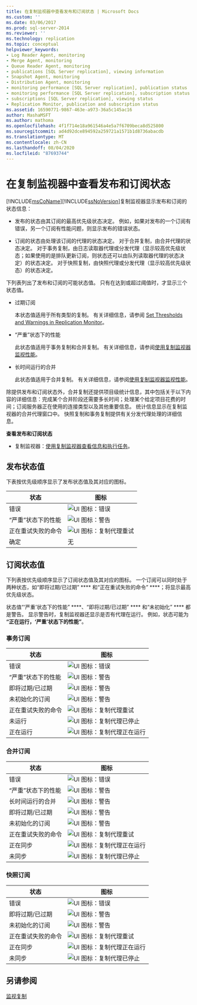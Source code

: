 ```yaml
---
title: 在复制监视器中查看发布和订阅状态 | Microsoft Docs
ms.custom: ''
ms.date: 03/06/2017
ms.prod: sql-server-2014
ms.reviewer: ''
ms.technology: replication
ms.topic: conceptual
helpviewer_keywords:
- Log Reader Agent, monitoring
- Merge Agent, monitoring
- Queue Reader Agent, monitoring
- publications [SQL Server replication], viewing information
- Snapshot Agent, monitoring
- Distribution Agent, monitoring
- monitoring performance [SQL Server replication], publication status
- monitoring performance [SQL Server replication], subscription status
- subscriptions [SQL Server replication], viewing status
- Replication Monitor, publication and subscription status
ms.assetid: 16590771-9867-463e-a973-36a5c145ac16
author: MashaMSFT
ms.author: mathoma
ms.openlocfilehash: 4f1f714e18a961546a4e5a7f6709beca8d525800
ms.sourcegitcommit: ad4d92dce894592a259721a1571b1d8736abacdb
ms.translationtype: MT
ms.contentlocale: zh-CN
ms.lasthandoff: 08/04/2020
ms.locfileid: "87693744"
---
```

# <a name="view-publication-and-subscription-status-in-replication-monitor"></a>在复制监视器中查看发布和订阅状态
  [!INCLUDE[msCoName](../../../includes/msconame-md.md)][!INCLUDE[ssNoVersion](../../../includes/ssnoversion-md.md)]复制监视器显示发布和订阅的状态信息：  
  
-   发布的状态由其订阅的最高优先级状态决定。 例如，如果对发布的一个订阅有错误，另一个订阅有性能问题，则显示发布的错误状态。  
  
-   订阅的状态由处理该订阅的代理的状态决定。 对于合并复制，由合并代理的状态决定。 对于事务复制，由日志读取器代理或分发代理（显示较高优先级状态；如果使用的是排队更新订阅，则状态还可以由队列读取器代理的状态决定）的状态决定。 对于快照复制，由快照代理或分发代理（显示较高优先级状态）的状态决定。  
  
 下列表列出了发布和订阅的可能状态值。 只有在达到或超过阈值时，才显示三个状态值。  
  
-   过期订阅  
  
     本状态值适用于所有类型的复制。 有关详细信息，请参阅 [Set Thresholds and Warnings in Replication Monitor](set-thresholds-and-warnings-in-replication-monitor.md)。  
  
-   “严重”状态下的性能  
  
     此状态值适用于事务复制和合并复制。 有关详细信息，请参阅[使用复制监视器监视性能](monitor-performance-with-replication-monitor.md)。  
  
-   长时间运行的合并  
  
     此状态值适用于合并复制。 有关详细信息，请参阅[使用复制监视器监视性能](monitor-performance-with-replication-monitor.md)。  
  
 除提供发布和订阅状态外，合并复制还提供项目级统计信息，其中包括关于以下内容的详细信息：完成某个合并阶段还需要多长时间；处理某个给定项目花费的时间；订阅服务器正在使用的连接类型以及其他重要信息。 统计信息显示在复制监视器的合并代理窗口中。 快照复制和事务复制提供有关分发代理处理的详细信息。  
  
 **查看发布和订阅状态**  
  
-   复制监视器：[使用复制监视器查看信息和执行任务](view-information-and-perform-tasks-replication-monitor.md)。
  
  
## <a name="publication-status-values"></a>发布状态值  
 下表按优先级顺序显示了发布状态值及其对应的图标。  
  
|状态|图标|  
|------------|----------|  
|错误|![UI 图标：错误](../media/repl-icon-error.gif "UI 图标：错误")|  
|“严重”状态下的性能|![UI 图标：警告](../media/repl-icon-warn.gif "UI 图标：警告")|  
|正在重试失败的命令|![UI 图标：复制代理重试](../media/repl-icon-retry.gif "UI 图标：复制代理重试")|  
|确定|无|  
  
## <a name="subscription-status-values"></a>订阅状态值  
 下列表按优先级顺序显示了订阅状态值及其对应的图标。 一个订阅可以同时处于两种状态，如“即将过期/已过期” **** 和“正在重试失败的命令” ****；将显示最高优先级状态。  
  
 状态值“‘严重’状态下的性能” ****、“即将过期/已过期” **** 和“未初始化” **** 都是警告。 显示警告时，复制监视器还显示是否有代理在运行。 例如，状态可能为 **“正在运行，‘严重’状态下的性能”**。  
  
### <a name="transactional-subscriptions"></a>事务订阅  
  
|状态|图标|  
|------------|----------|  
|错误|![UI 图标：错误](../media/repl-icon-error.gif "UI 图标：错误")|  
|“严重”状态下的性能|![UI 图标：警告](../media/repl-icon-warn.gif "UI 图标：警告")|  
|即将过期/已过期|![UI 图标：警告](../media/repl-icon-warn.gif "UI 图标：警告")|  
|未初始化的订阅|![UI 图标：警告](../media/repl-icon-warn.gif "UI 图标：警告")|  
|正在重试失败的命令|![UI 图标：复制代理重试](../media/repl-icon-retry.gif "UI 图标：复制代理重试")|  
|未运行|![UI 图标：复制代理已停止](../media/repl-icon-stopped.gif "UI 图标：复制代理已停止")|  
|正在运行|![UI 图标：复制代理正在运行](../media/repl-icon-running.gif "UI 图标：复制代理正在运行")|  
  
### <a name="merge-subscriptions"></a>合并订阅  
  
|状态|图标|  
|------------|----------|  
|错误|![UI 图标：错误](../media/repl-icon-error.gif "UI 图标：错误")|  
|“严重”状态下的性能|![UI 图标：警告](../media/repl-icon-warn.gif "UI 图标：警告")|  
|长时间运行的合并|![UI 图标：警告](../media/repl-icon-warn.gif "UI 图标：警告")|  
|即将过期/已过期|![UI 图标：警告](../media/repl-icon-warn.gif "UI 图标：警告")|  
|未初始化的订阅|![UI 图标：警告](../media/repl-icon-warn.gif "UI 图标：警告")|  
|正在重试失败的命令|![UI 图标：复制代理重试](../media/repl-icon-retry.gif "UI 图标：复制代理重试")|  
|正在同步|![UI 图标：复制代理正在运行](../media/repl-icon-running.gif "UI 图标：复制代理正在运行")|  
|未同步|![UI 图标：复制代理已停止](../media/repl-icon-stopped.gif "UI 图标：复制代理已停止")|  
  
### <a name="snapshot-subscriptions"></a>快照订阅  
  
|状态|图标|  
|------------|----------|  
|错误|![UI 图标：错误](../media/repl-icon-error.gif "UI 图标：错误")|  
|即将过期/已过期|![UI 图标：警告](../media/repl-icon-warn.gif "UI 图标：警告")|  
|未初始化的订阅|![UI 图标：警告](../media/repl-icon-warn.gif "UI 图标：警告")|  
|正在重试失败的命令|![UI 图标：复制代理重试](../media/repl-icon-retry.gif "UI 图标：复制代理重试")|  
|正在同步|![UI 图标：复制代理正在运行](../media/repl-icon-running.gif "UI 图标：复制代理正在运行")|  
|未同步|![UI 图标：复制代理已停止](../media/repl-icon-stopped.gif "UI 图标：复制代理已停止")|  
  
## <a name="see-also"></a>另请参阅  
 [监视复制](../monitoring-replication.md)  
  
  
